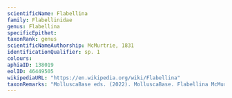 ```yaml
---
scientificName: Flabellina
family: Flabellinidae
genus: Flabellina
specificEpithet: 
taxonRank: genus
scientificNameAuthorship: McMurtrie, 1831
identificationQualifier: sp. 1
colours:
aphiaID: 138019
eolID: 46449505
wikipediaURL: "https://en.wikipedia.org/wiki/Flabellina"
taxonRemarks: "MolluscaBase eds. (2022). MolluscaBase. Flabellina McMurtrie, 1831. Accessed through: World Register of Marine Species at: https://www.marinespecies.org/aphia.php?p=taxdetails&id=138019 on 2022-02-24"
---
```

